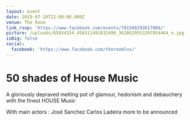 ```yaml
---
layout: event
date: 2019-07-20T22:00:00.000Z
venue: The Room
link_rsvp: 'https://www.facebook.com/events/701568293617066/'
picture: /uploads/65834154_456311491832490_3628620553297854464_n.jpg
isBig: false
social:
  facebook: 'https://www.facebook.com/theroomlux/'
---
```

# 50 shades of House Music

A gloriously depraved melting pot of glamour, hedonism and debauchery with the finest HOUSE Music 

With main actors : 
José Sanchez 
Carlos Ladeira 
more to be announced  
